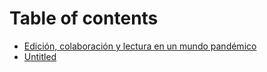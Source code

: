 # Table of contents

* [Edición, colaboración y lectura en un mundo pandémico](README.md)
* [Untitled](untitled.md)

